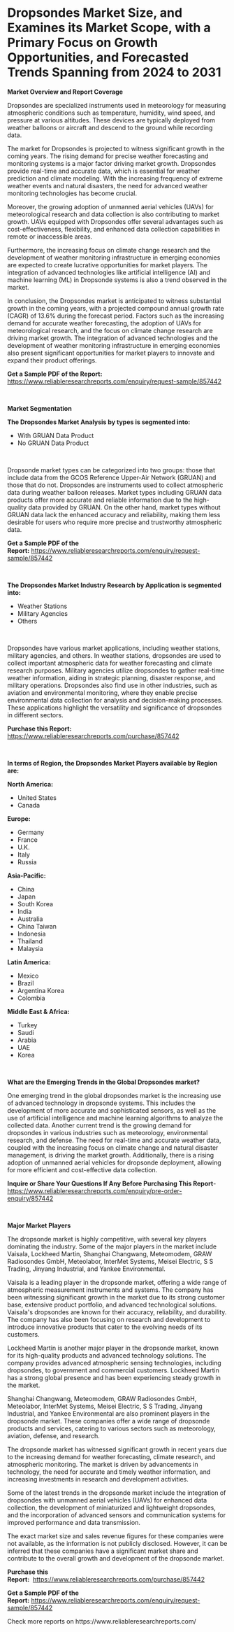 <p><h1>Dropsondes Market Size, and Examines its Market Scope, with a Primary Focus on Growth Opportunities, and Forecasted Trends Spanning from 2024 to 2031</h1></p><p><strong>Market Overview and Report Coverage</strong></p>
<p><p>Dropsondes are specialized instruments used in meteorology for measuring atmospheric conditions such as temperature, humidity, wind speed, and pressure at various altitudes. These devices are typically deployed from weather balloons or aircraft and descend to the ground while recording data.</p><p>The market for Dropsondes is projected to witness significant growth in the coming years. The rising demand for precise weather forecasting and monitoring systems is a major factor driving market growth. Dropsondes provide real-time and accurate data, which is essential for weather prediction and climate modeling. With the increasing frequency of extreme weather events and natural disasters, the need for advanced weather monitoring technologies has become crucial.</p><p>Moreover, the growing adoption of unmanned aerial vehicles (UAVs) for meteorological research and data collection is also contributing to market growth. UAVs equipped with Dropsondes offer several advantages such as cost-effectiveness, flexibility, and enhanced data collection capabilities in remote or inaccessible areas.</p><p>Furthermore, the increasing focus on climate change research and the development of weather monitoring infrastructure in emerging economies are expected to create lucrative opportunities for market players. The integration of advanced technologies like artificial intelligence (AI) and machine learning (ML) in Dropsonde systems is also a trend observed in the market.</p><p>In conclusion, the Dropsondes market is anticipated to witness substantial growth in the coming years, with a projected compound annual growth rate (CAGR) of 13.6% during the forecast period. Factors such as the increasing demand for accurate weather forecasting, the adoption of UAVs for meteorological research, and the focus on climate change research are driving market growth. The integration of advanced technologies and the development of weather monitoring infrastructure in emerging economies also present significant opportunities for market players to innovate and expand their product offerings.</p></p>
<p><strong>Get a Sample PDF of the Report:</strong> <a href="https://www.reliableresearchreports.com/enquiry/request-sample/857442">https://www.reliableresearchreports.com/enquiry/request-sample/857442</a></p>
<p>&nbsp;</p>
<p><strong>Market Segmentation</strong></p>
<p><strong>The Dropsondes Market Analysis by types is segmented into:</strong></p>
<p><ul><li>With GRUAN Data Product</li><li>No GRUAN Data Product</li></ul></p>
<p>&nbsp;</p>
<p><p>Dropsonde market types can be categorized into two groups: those that include data from the GCOS Reference Upper-Air Network (GRUAN) and those that do not. Dropsondes are instruments used to collect atmospheric data during weather balloon releases. Market types including GRUAN data products offer more accurate and reliable information due to the high-quality data provided by GRUAN. On the other hand, market types without GRUAN data lack the enhanced accuracy and reliability, making them less desirable for users who require more precise and trustworthy atmospheric data.</p></p>
<p><strong>Get a Sample PDF of the Report:</strong>&nbsp;<a href="https://www.reliableresearchreports.com/enquiry/request-sample/857442">https://www.reliableresearchreports.com/enquiry/request-sample/857442</a></p>
<p>&nbsp;</p>
<p><strong>The Dropsondes Market Industry Research by Application is segmented into:</strong></p>
<p><ul><li>Weather Stations</li><li>Military Agencies</li><li>Others</li></ul></p>
<p>&nbsp;</p>
<p><p>Dropsondes have various market applications, including weather stations, military agencies, and others. In weather stations, dropsondes are used to collect important atmospheric data for weather forecasting and climate research purposes. Military agencies utilize dropsondes to gather real-time weather information, aiding in strategic planning, disaster response, and military operations. Dropsondes also find use in other industries, such as aviation and environmental monitoring, where they enable precise environmental data collection for analysis and decision-making processes. These applications highlight the versatility and significance of dropsondes in different sectors.</p></p>
<p><strong>Purchase this Report:</strong>&nbsp; <a href="https://www.reliableresearchreports.com/purchase/857442">https://www.reliableresearchreports.com/purchase/857442</a></p>
<p>&nbsp;</p>
<p><strong>In terms of Region, the Dropsondes Market Players available by Region are:</strong></p>
<p>
    <p> <strong> North America: </strong>
        <ul>
            <li>United States</li>
            <li>Canada</li>
        </ul>
        </p> 
    <p> <strong> Europe: </strong>
        <ul>
            <li>Germany</li>
            <li>France</li>
            <li>U.K.</li>
            <li>Italy</li>
            <li>Russia</li>
        </ul>
        </p> 
    <p> <strong> Asia-Pacific: </strong>
        <ul>
            <li>China</li>
            <li>Japan</li>
            <li>South Korea</li>
            <li>India</li>
            <li>Australia</li>
            <li>China Taiwan</li>
            <li>Indonesia</li>
            <li>Thailand</li>
            <li>Malaysia</li>
        </ul>
        </p> 
    <p> <strong> Latin America: </strong>
        <ul>
            <li>Mexico</li>
            <li>Brazil</li>
            <li>Argentina Korea</li>
            <li>Colombia</li>
        </ul>
        </p> 
    <p> <strong> Middle East & Africa: </strong>
        <ul>
            <li>Turkey</li>
            <li>Saudi</li>
            <li>Arabia</li>
            <li>UAE</li>
            <li>Korea</li>
        </ul>
    </p>
    </p>
<p>&nbsp;</p>
<p><strong>What are the Emerging Trends in the Global Dropsondes market?</strong></p>
<p><p>One emerging trend in the global dropsondes market is the increasing use of advanced technology in dropsonde systems. This includes the development of more accurate and sophisticated sensors, as well as the use of artificial intelligence and machine learning algorithms to analyze the collected data. Another current trend is the growing demand for dropsondes in various industries such as meteorology, environmental research, and defense. The need for real-time and accurate weather data, coupled with the increasing focus on climate change and natural disaster management, is driving the market growth. Additionally, there is a rising adoption of unmanned aerial vehicles for dropsonde deployment, allowing for more efficient and cost-effective data collection.</p></p>
<p><strong>Inquire or Share Your Questions If Any Before Purchasing This Report</strong>- <a href="https://www.reliableresearchreports.com/enquiry/pre-order-enquiry/857442">https://www.reliableresearchreports.com/enquiry/pre-order-enquiry/857442</a></p>
<p>&nbsp;</p>
<p><strong>Major Market Players</strong></p>
<p><p>The dropsonde market is highly competitive, with several key players dominating the industry. Some of the major players in the market include Vaisala, Lockheed Martin, Shanghai Changwang, Meteomodem, GRAW Radiosondes GmbH, Meteolabor, InterMet Systems, Meisei Electric, S S Trading, Jinyang Industrial, and Yankee Environmental. </p><p>Vaisala is a leading player in the dropsonde market, offering a wide range of atmospheric measurement instruments and systems. The company has been witnessing significant growth in the market due to its strong customer base, extensive product portfolio, and advanced technological solutions. Vaisala's dropsondes are known for their accuracy, reliability, and durability. The company has also been focusing on research and development to introduce innovative products that cater to the evolving needs of its customers.</p><p>Lockheed Martin is another major player in the dropsonde market, known for its high-quality products and advanced technology solutions. The company provides advanced atmospheric sensing technologies, including dropsondes, to government and commercial customers. Lockheed Martin has a strong global presence and has been experiencing steady growth in the market.</p><p>Shanghai Changwang, Meteomodem, GRAW Radiosondes GmbH, Meteolabor, InterMet Systems, Meisei Electric, S S Trading, Jinyang Industrial, and Yankee Environmental are also prominent players in the dropsonde market. These companies offer a wide range of dropsonde products and services, catering to various sectors such as meteorology, aviation, defense, and research.</p><p>The dropsonde market has witnessed significant growth in recent years due to the increasing demand for weather forecasting, climate research, and atmospheric monitoring. The market is driven by advancements in technology, the need for accurate and timely weather information, and increasing investments in research and development activities.</p><p>Some of the latest trends in the dropsonde market include the integration of dropsondes with unmanned aerial vehicles (UAVs) for enhanced data collection, the development of miniaturized and lightweight dropsondes, and the incorporation of advanced sensors and communication systems for improved performance and data transmission.</p><p>The exact market size and sales revenue figures for these companies were not available, as the information is not publicly disclosed. However, it can be inferred that these companies have a significant market share and contribute to the overall growth and development of the dropsonde market.</p></p>
<p><strong>Purchase this Report:</strong>&nbsp;&nbsp;<a href="https://www.reliableresearchreports.com/purchase/857442">https://www.reliableresearchreports.com/purchase/857442</a></p>
<p></p>
<p><strong>Get a Sample PDF of the Report:</strong>&nbsp;<a href="https://www.reliableresearchreports.com/enquiry/request-sample/857442">https://www.reliableresearchreports.com/enquiry/request-sample/857442</a></p>
<p>Check more reports on https://www.reliableresearchreports.com/</p>